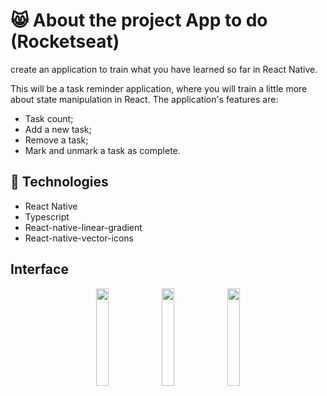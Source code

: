 # 😸 About the project App to do (Rocketseat)

create an application to train what you have learned so far in React Native.

This will be a task reminder application, where you will train a little more about state manipulation in React.
The application's features are:

* Task count;
* Add a new task;
* Remove a task;
* Mark and unmark a task as complete.

## 🚀 Technologies

* React Native
* Typescript
* React-native-linear-gradient
* React-native-vector-icons

## Interface
<p align="center">
<img src="https://github.com/poliveira13/appToDo/blob/main/.github/assets/Screenshot_1642689421.png" width="20%" />
<img src="https://github.com/poliveira13/appToDo/blob/main/.github/assets/Screenshot_1642689477.png" width="20%" />
<img src="https://github.com/poliveira13/appToDo/blob/main/.github/assets/Screenshot_1642689491.png" width="20%" />
</p>
